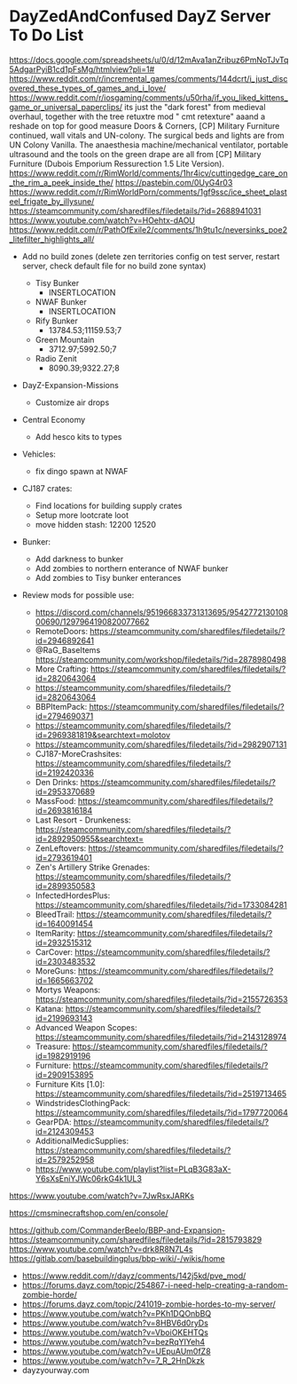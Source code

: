 <!-- ======================================== TODO.md Start ======================================== -->


<!-- ------------------------------ Intro Start ------------------------------ -->

# DayZedAndConfused DayZ Server To Do List

<!-- ------------------------------ Intro End ------------------------------ -->


<!-- ------------------------------ Overview Start ------------------------------ -->


<!-- ------------------------------ Overview End ------------------------------ -->


<!-- ------------------------------ TODO Start ------------------------------ -->

https://docs.google.com/spreadsheets/u/0/d/12mAva1anZribuz6PmNoTJvTq5AdgarPyiB1cd1pFsMg/htmlview?pli=1#
https://www.reddit.com/r/incremental_games/comments/144dcrt/i_just_discovered_these_types_of_games_and_i_love/
https://www.reddit.com/r/iosgaming/comments/u50rha/if_you_liked_kittens_game_or_universal_paperclips/
its just the "dark forest" from medieval overhaul, together with the tree retuxtre mod " cmt retexture" aaand a reshade on top for good measure
Doors & Corners, [CP] Military Furniture continued, wall vitals and UN-colony.
The surgical beds and lights are from UN Colony Vanilla. The anaesthesia machine/mechanical ventilator, portable ultrasound and the tools on the green drape are all from [CP] Military Furniture (Dubois Emporium Ressurection 1.5 Lite Version).
https://www.reddit.com/r/RimWorld/comments/1hr4icv/cuttingedge_care_on_the_rim_a_peek_inside_the/
https://pastebin.com/0UyG4r03
https://www.reddit.com/r/RimWorldPorn/comments/1gf9ssc/ice_sheet_plasteel_frigate_by_illysune/
https://steamcommunity.com/sharedfiles/filedetails/?id=2688941031
https://www.youtube.com/watch?v=HOehtx-dAOU
https://www.reddit.com/r/PathOfExile2/comments/1h9tu1c/neversinks_poe2_litefilter_highlights_all/

- Add no build zones (delete zen territories config on test server, restart server, check default file for no build zone syntax)
  - Tisy Bunker
    - INSERTLOCATION
  - NWAF Bunker
    - INSERTLOCATION
  - Rify Bunker
    - 13784.53;11159.53;7
  - Green Mountain
    - 3712.97;5992.50;7
  - Radio Zenit
    - 8090.39;9322.27;8

- DayZ-Expansion-Missions
  - Customize air drops

- Central Economy
  - Add hesco kits to types

- Vehicles:
  - fix dingo spawn at NWAF

- CJ187 crates:
  - Find locations for building supply crates
  - Setup more lootcrate loot
  - move hidden stash: 12200 12520

- Bunker: 
  - Add darkness to bunker
  - Add zombies to northern enterance of NWAF bunker
  - Add zombies to Tisy bunker enterances

- Review mods for possible use:
  - https://discord.com/channels/951966833731313695/954277213010800690/1297964190820077662
  - RemoteDoors: https://steamcommunity.com/sharedfiles/filedetails/?id=2946892641
  - @RaG_BaseItems https://steamcommunity.com/workshop/filedetails/?id=2878980498
  - More Crafting: https://steamcommunity.com/sharedfiles/filedetails/?id=2820643064
  - https://steamcommunity.com/sharedfiles/filedetails/?id=2820643064
  - BBPItemPack: https://steamcommunity.com/sharedfiles/filedetails/?id=2794690371
  - https://steamcommunity.com/sharedfiles/filedetails/?id=2969381819&searchtext=molotov
  - https://steamcommunity.com/sharedfiles/filedetails/?id=2982907131
  - CJ187-MoreCrashsites: https://steamcommunity.com/sharedfiles/filedetails/?id=2192420336
  - Den Drinks: https://steamcommunity.com/sharedfiles/filedetails/?id=2953370689
  - MassFood: https://steamcommunity.com/sharedfiles/filedetails/?id=2693816184
  - Last Resort - Drunkeness: https://steamcommunity.com/sharedfiles/filedetails/?id=2892950955&searchtext=
  - ZenLeftovers: https://steamcommunity.com/sharedfiles/filedetails/?id=2793619401
  - Zen's Artillery Strike Grenades: https://steamcommunity.com/sharedfiles/filedetails/?id=2899350583
  - InfectedHordesPlus: https://steamcommunity.com/sharedfiles/filedetails/?id=1733084281
  - BleedTrail: https://steamcommunity.com/sharedfiles/filedetails/?id=1640091454
  - ItemRarity: https://steamcommunity.com/sharedfiles/filedetails/?id=2932515312
  - CarCover: https://steamcommunity.com/sharedfiles/filedetails/?id=2303483532
  - MoreGuns: https://steamcommunity.com/sharedfiles/filedetails/?id=1665663702
  - Mortys Weapons: https://steamcommunity.com/sharedfiles/filedetails/?id=2155726353
  - Katana: https://steamcommunity.com/sharedfiles/filedetails/?id=2199693143
  - Advanced Weapon Scopes: https://steamcommunity.com/sharedfiles/filedetails/?id=2143128974
  - Treasure: https://steamcommunity.com/sharedfiles/filedetails/?id=1982919196
  - Furniture: https://steamcommunity.com/sharedfiles/filedetails/?id=2909153895
  - Furniture Kits [1.0]: https://steamcommunity.com/sharedfiles/filedetails/?id=2519713465
  - WindstridesClothingPack: https://steamcommunity.com/sharedfiles/filedetails/?id=1797720064
  - GearPDA: https://steamcommunity.com/sharedfiles/filedetails/?id=2124309453
  - AdditionalMedicSupplies: https://steamcommunity.com/sharedfiles/filedetails/?id=2579252958
  - https://www.youtube.com/playlist?list=PLqB3G83aX-Y6sXsEniYJWc06rkG4k1UL3
  


https://www.youtube.com/watch?v=7JwRsxJARKs


https://cmsminecraftshop.com/en/console/

https://github.com/CommanderBeelo/BBP-and-Expansion-
https://steamcommunity.com/sharedfiles/filedetails/?id=2815793829
https://www.youtube.com/watch?v=drk8R8N7L4s
https://gitlab.com/basebuildingplus/bbp-wiki/-/wikis/home




- https://www.reddit.com/r/dayz/comments/142j5kd/pve_mod/
- https://forums.dayz.com/topic/254867-i-need-help-creating-a-random-zombie-horde/
- https://forums.dayz.com/topic/241019-zombie-hordes-to-my-server/
- https://www.youtube.com/watch?v=PKh1DQOnbBQ
- https://www.youtube.com/watch?v=8HBV6d0ryDs
- https://www.youtube.com/watch?v=VboiOKEHTQs
- https://www.youtube.com/watch?v=bezRqYIYeh4
- https://www.youtube.com/watch?v=UEpuAUm0fZ8
- https://www.youtube.com/watch?v=7_R_2HnDkzk
- dayzyourway.com

<!-- ------------------------------ToDo End ------------------------------ -->


<!-- ------------------------------ Outro Start ------------------------------ -->


<!-- ------------------------------ Outro End ------------------------------ -->


<!-- ======================================== TODO.md End ======================================== -->
